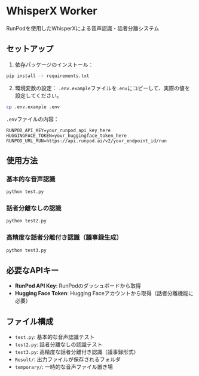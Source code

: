 # WhisperX Worker

RunPodを使用したWhisperXによる音声認識・話者分離システム

## セットアップ

1. 依存パッケージのインストール：
```bash
pip install -r requirements.txt
```

2. 環境変数の設定：
`.env.example`ファイルを`.env`にコピーして、実際の値を設定してください。

```bash
cp .env.example .env
```

`.env`ファイルの内容：
```
RUNPOD_API_KEY=your_runpod_api_key_here
HUGGINGFACE_TOKEN=your_huggingface_token_here
RUNPOD_URL_RUN=https://api.runpod.ai/v2/your_endpoint_id/run
```

## 使用方法

### 基本的な音声認識
```bash
python test.py
```

### 話者分離なしの認識
```bash
python test2.py
```

### 高精度な話者分離付き認識（議事録生成）
```bash
python test3.py
```

## 必要なAPIキー

- **RunPod API Key**: RunPodのダッシュボードから取得
- **Hugging Face Token**: Hugging Faceアカウントから取得（話者分離機能に必要）

## ファイル構成

- `test.py`: 基本的な音声認識テスト
- `test2.py`: 話者分離なしの認識テスト  
- `test3.py`: 高精度な話者分離付き認識（議事録形式）
- `Result/`: 出力ファイルが保存されるフォルダ
- `temporary/`: 一時的な音声ファイル置き場